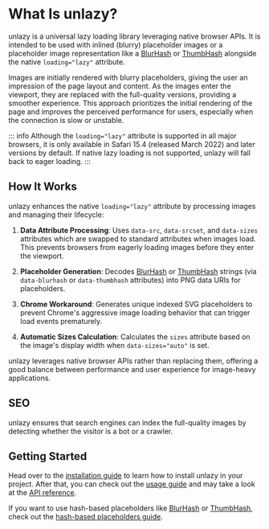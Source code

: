 # What Is unlazy?

unlazy is a universal lazy loading library leveraging native browser APIs. It is intended to be used with inlined (blurry) placeholder images or a placeholder image representation like a [BlurHash](/placeholders/hash-based#blurhash) or [ThumbHash](/placeholders/hash-based#thumbhash) alongside the native `loading="lazy"` attribute.

Images are initially rendered with blurry placeholders, giving the user an impression of the page layout and content. As the images enter the viewport, they are replaced with the full-quality versions, providing a smoother experience. This approach prioritizes the initial rendering of the page and improves the perceived performance for users, especially when the connection is slow or unstable.

::: info
Although the `loading="lazy"` attribute is supported in all major browsers, it is only available in Safari 15.4 (released March 2022) and later versions by default. If native lazy loading is not supported, unlazy will fall back to eager loading.
:::

## How It Works

unlazy enhances the native `loading="lazy"` attribute by processing images and managing their lifecycle:

1. **Data Attribute Processing**: Uses `data-src`, `data-srcset`, and `data-sizes` attributes which are swapped to standard attributes when images load. This prevents browsers from eagerly loading images before they enter the viewport.

2. **Placeholder Generation**: Decodes [BlurHash](/placeholders/hash-based#blurhash) or [ThumbHash](/placeholders/hash-based#thumbhash) strings (via `data-blurhash` or `data-thumbhash` attributes) into PNG data URIs for placeholders.

3. **Chrome Workaround**: Generates unique indexed SVG placeholders to prevent Chrome's aggressive image loading behavior that can trigger load events prematurely.

4. **Automatic Sizes Calculation**: Calculates the `sizes` attribute based on the image's display width when `data-sizes="auto"` is set.

unlazy leverages native browser APIs rather than replacing them, offering a good balance between performance and user experience for image-heavy applications.

## SEO

unlazy ensures that search engines can index the full-quality images by detecting whether the visitor is a bot or a crawler.

## Getting Started

Head over to the [installation guide](/guide/installation) to learn how to install unlazy in your project. After that, you can check out the [usage guide](/guide/usage) and may take a look at the [API reference](/api/).

If you want to use hash-based placeholders like [BlurHash](https://blurha.sh) or [ThumbHash](https://github.com/evanw/thumbhash), check out the [hash-based placeholders guide](/placeholders/hash-based).
